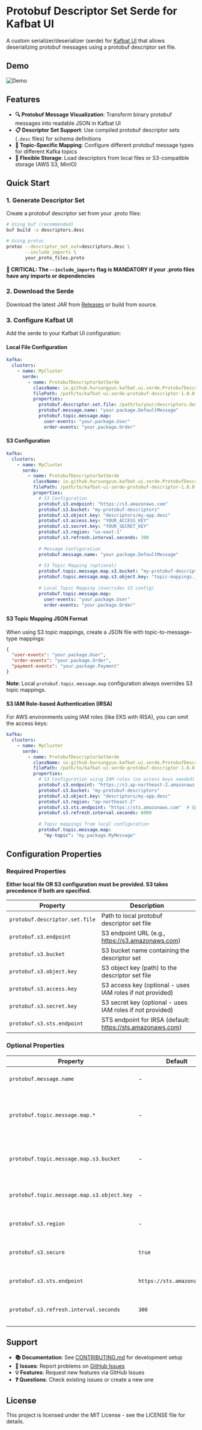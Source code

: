 # Protobuf Descriptor Set Serde for Kafbat UI

A custom serializer/deserializer (serde) for [Kafbat UI](https://github.com/kafbat/kafka-ui) that allows deserializing protobuf messages using a protobuf descriptor set file.

## Demo

![Demo](demo.gif)

## Features

- **🔍 Protobuf Message Visualization**: Transform binary protobuf messages into readable JSON in Kafbat UI
- **📋 Descriptor Set Support**: Use compiled protobuf descriptor sets (`.desc` files) for schema definitions
- **🎯 Topic-Specific Mapping**: Configure different protobuf message types for different Kafka topics
- **📁 Flexible Storage**: Load descriptors from local files or S3-compatible storage (AWS S3, MinIO)

## Quick Start

### 1. Generate Descriptor Set

Create a protobuf descriptor set from your .proto files:

```bash
# Using buf (recommended)
buf build -o descriptors.desc

# Using protoc
protoc --descriptor_set_out=descriptors.desc \
       --include_imports \
       your_proto_files.proto
```

**🚨 CRITICAL: The `--include_imports` flag is MANDATORY if your .proto files have any imports or dependencies**

### 2. Download the Serde

Download the latest JAR from [Releases](https://github.com/hursungyun/kafka-ui-protobuf-descriptor-set-serde/releases) or build from source.

### 3. Configure Kafbat UI

Add the serde to your Kafbat UI configuration:

#### Local File Configuration

```yaml
kafka:
  clusters:
    - name: MyCluster
      serde:
        - name: ProtobufDescriptorSetSerde
          className: io.github.hursungyun.kafbat.ui.serde.ProtobufDescriptorSetSerde
          filePath: /path/to/kafbat-ui-serde-protobuf-descriptor-1.0.0.jar
          properties:
            protobuf.descriptor.set.file: /path/to/your/descriptors.desc
            protobuf.message.name: "your.package.DefaultMessage"
            protobuf.topic.message.map:
              user-events: "your.package.User"
              order-events: "your.package.Order"
```

#### S3 Configuration

```yaml
kafka:
  clusters:
    - name: MyCluster
      serde:
        - name: ProtobufDescriptorSetSerde
          className: io.github.hursungyun.kafbat.ui.serde.ProtobufDescriptorSetSerde
          filePath: /path/to/kafbat-ui-serde-protobuf-descriptor-1.0.0.jar
          properties:
            # S3 Configuration
            protobuf.s3.endpoint: "https://s3.amazonaws.com"
            protobuf.s3.bucket: "my-protobuf-descriptors"
            protobuf.s3.object.key: "descriptors/my-app.desc"
            protobuf.s3.access.key: "YOUR_ACCESS_KEY"
            protobuf.s3.secret.key: "YOUR_SECRET_KEY"
            protobuf.s3.region: "us-east-1"
            protobuf.s3.refresh.interval.seconds: 300
            
            # Message Configuration
            protobuf.message.name: "your.package.DefaultMessage"
            
            # S3 Topic Mapping (optional)
            protobuf.topic.message.map.s3.bucket: "my-protobuf-descriptors"
            protobuf.topic.message.map.s3.object.key: "topic-mappings.json"
            
            # Local Topic Mapping (overrides S3 config)
            protobuf.topic.message.map:
              user-events: "your.package.User"
              order-events: "your.package.Order"
```

#### S3 Topic Mapping JSON Format

When using S3 topic mappings, create a JSON file with topic-to-message-type mappings:

```json
{
  "user-events": "your.package.User",
  "order-events": "your.package.Order",
  "payment-events": "your.package.Payment"
}
```

**Note**: Local `protobuf.topic.message.map` configuration always overrides S3 topic mappings.

#### S3 IAM Role-based Authentication (IRSA)

For AWS environments using IAM roles (like EKS with IRSA), you can omit the access keys:

```yaml
kafka:
  clusters:
    - name: MyCluster
      serde:
        - name: ProtobufDescriptorSetSerde
          className: io.github.hursungyun.kafbat.ui.serde.ProtobufDescriptorSetSerde
          filePath: /path/to/kafbat-ui-serde-protobuf-descriptor-1.0.0.jar
          properties:
            # S3 Configuration using IAM roles (no access keys needed)
            protobuf.s3.endpoint: "https://s3.ap-northeast-2.amazonaws.com"
            protobuf.s3.bucket: "my-protobuf-descriptors"
            protobuf.s3.object.key: "descriptors/my-app.desc"
            protobuf.s3.region: "ap-northeast-2"
            protobuf.s3.sts.endpoint: "https://sts.amazonaws.com"  # Optional: STS endpoint for IRSA
            protobuf.s3.refresh.interval.seconds: 6000
            
            # Topic mappings from local configuration
            protobuf.topic.message.map:
              "my-topic": "my.package.MyMessage"
```

## Configuration Properties

### Required Properties

**Either local file OR S3 configuration must be provided. S3 takes precedence if both are specified.**

| Property | Description |
|----------|-------------|
| `protobuf.descriptor.set.file` | Path to local protobuf descriptor set file |
| `protobuf.s3.endpoint` | S3 endpoint URL (e.g., https://s3.amazonaws.com) |
| `protobuf.s3.bucket` | S3 bucket name containing the descriptor set |
| `protobuf.s3.object.key` | S3 object key (path) to the descriptor set file |
| `protobuf.s3.access.key` | S3 access key (optional - uses IAM roles if not provided) |
| `protobuf.s3.secret.key` | S3 secret key (optional - uses IAM roles if not provided) |
| `protobuf.s3.sts.endpoint` | STS endpoint for IRSA (default: https://sts.amazonaws.com) |

### Optional Properties

| Property | Default | Description |
|----------|---------|-------------|
| `protobuf.message.name` | - | Default message type for all topics |
| `protobuf.topic.message.map.*` | - | Topic-specific message type mapping (overrides S3 config) |
| `protobuf.topic.message.map.s3.bucket` | - | S3 bucket containing topic mapping JSON file |
| `protobuf.topic.message.map.s3.object.key` | - | S3 object key for topic mapping JSON file |
| `protobuf.s3.region` | - | S3 region (if required by your provider) |
| `protobuf.s3.secure` | `true` | Use HTTPS (set to false for HTTP endpoints) |
| `protobuf.s3.sts.endpoint` | `https://sts.amazonaws.com` | STS endpoint for IRSA authentication |
| `protobuf.s3.refresh.interval.seconds` | `300` | How often to check for descriptor updates |

## Support

- **📚 Documentation**: See [CONTRIBUTING.md](CONTRIBUTING.md) for development setup
- **🐛 Issues**: Report problems on [GitHub Issues](https://github.com/hursungyun/kafka-ui-protobuf-descriptor-set-serde/issues)
- **💡 Features**: Request new features via GitHub Issues
- **❓ Questions**: Check existing issues or create a new one

## License

This project is licensed under the MIT License - see the LICENSE file for details.